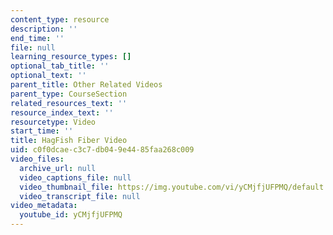 ```yaml
---
content_type: resource
description: ''
end_time: ''
file: null
learning_resource_types: []
optional_tab_title: ''
optional_text: ''
parent_title: Other Related Videos
parent_type: CourseSection
related_resources_text: ''
resource_index_text: ''
resourcetype: Video
start_time: ''
title: HagFish Fiber Video
uid: c0f0dcae-c3c7-db04-9e44-85faa268c009
video_files:
  archive_url: null
  video_captions_file: null
  video_thumbnail_file: https://img.youtube.com/vi/yCMjfjUFPMQ/default.jpg
  video_transcript_file: null
video_metadata:
  youtube_id: yCMjfjUFPMQ
---
```

